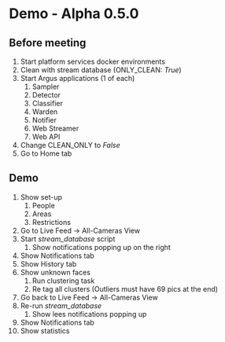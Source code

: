 # Demo - Alpha 0.5.0 

## Before meeting

1. Start platform services docker environments
2. Clean with stream database (ONLY_CLEAN: _True_)
3. Start Argus applications (1 of each)
   1. Sampler
   2. Detector
   3. Classifier
   4. Warden
   5. Notifier
   6. Web Streamer
   7. Web API
4. Change CLEAN_ONLY to _False_
5. Go to Home tab

## Demo

1. Show set-up
   1. People
   2. Areas
   3. Restrictions
2. Go to Live Feed -> All-Cameras View
3. Start _stream_database_ script
   1. Show notifications popping up on the right
4. Show Notifications tab
5. Show History tab
6. Show unknown faces
   1. Run clustering task
   2. Re tag all clusters (Outliers must have 69 pics at the end)
7. Go back to Live Feed -> All-Cameras View
8. Re-run _stream_database_
   1. Show lees notifications popping up
9. Show Notifications tab
10. Show statistics